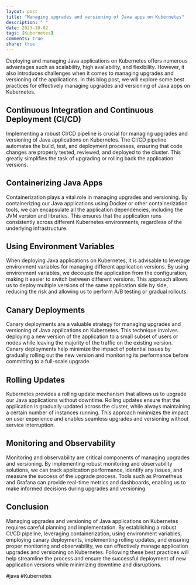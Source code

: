 ```yaml
---
layout: post
title: "Managing upgrades and versioning of Java apps on Kubernetes"
description: " "
date: 2023-10-02
tags: [Kubernetes]
comments: true
share: true
---
```


Deploying and managing Java applications on Kubernetes offers numerous advantages such as scalability, high availability, and flexibility. However, it also introduces challenges when it comes to managing upgrades and versioning of the applications. In this blog post, we will explore some best practices for effectively managing upgrades and versioning of Java apps on Kubernetes.

## Continuous Integration and Continuous Deployment (CI/CD)

Implementing a robust CI/CD pipeline is crucial for managing upgrades and versioning of Java applications on Kubernetes. The CI/CD pipeline automates the build, test, and deployment processes, ensuring that code changes are properly tested, reviewed, and deployed to the cluster. This greatly simplifies the task of upgrading or rolling back the application versions.

## Containerizing Java Apps

Containerization plays a vital role in managing upgrades and versioning. By containerizing our Java applications using Docker or other containerization tools, we can encapsulate all the application dependencies, including the JVM version and libraries. This ensures that the application runs consistently across different Kubernetes environments, regardless of the underlying infrastructure.

## Using Environment Variables

When deploying Java applications on Kubernetes, it is advisable to leverage environment variables for managing different application versions. By using environment variables, we decouple the application from the configuration, making it easier to switch between different versions. This approach allows us to deploy multiple versions of the same application side by side, reducing the risk and allowing us to perform A/B testing or gradual rollouts.

## Canary Deployments

Canary deployments are a valuable strategy for managing upgrades and versioning of Java applications on Kubernetes. This technique involves deploying a new version of the application to a small subset of users or nodes while leaving the majority of the traffic on the existing version. Canary deployments help minimize the impact of potential issues by gradually rolling out the new version and monitoring its performance before committing to a full-scale upgrade.

## Rolling Updates

Kubernetes provides a rolling update mechanism that allows us to upgrade our Java applications without downtime. Rolling updates ensure that the application is gradually updated across the cluster, while always maintaining a certain number of instances running. This approach minimizes the impact on user experience and enables seamless upgrades and versioning without service interruption.

## Monitoring and Observability

Monitoring and observability are critical components of managing upgrades and versioning. By implementing robust monitoring and observability solutions, we can track application performance, identify any issues, and measure the success of the upgrade process. Tools such as Prometheus and Grafana can provide real-time metrics and dashboards, enabling us to make informed decisions during upgrades and versioning.

## Conclusion

Managing upgrades and versioning of Java applications on Kubernetes requires careful planning and implementation. By establishing a robust CI/CD pipeline, leveraging containerization, using environment variables, employing canary deployments, implementing rolling updates, and ensuring proper monitoring and observability, we can effectively manage application upgrades and versioning on Kubernetes. Following these best practices will help streamline the process and ensure the successful deployment of new application versions while minimizing downtime and disruptions.

#java #Kubernetes